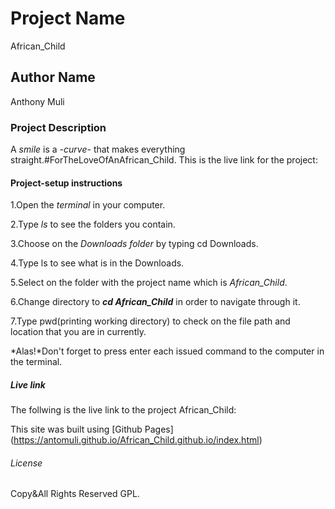 # Project Name
African_Child

## Author Name
Anthony Muli


### Project Description
A *smile* is a *-curve-* that makes everything straight.#ForTheLoveOfAnAfrican_Child.
This is the live link for the project:

#### Project-setup instructions
1.Open the *terminal* in your computer.

2.Type *ls* to see the folders you contain.

3.Choose on the *Downloads folder* by typing cd Downloads.

4.Type ls to see what is in the Downloads.

5.Select on the folder with the project name which is *African_Child*.

6.Change directory to ***cd African_Child*** in order to navigate through it.

7.Type pwd(printing working directory) to check on the file path and location that you are in currently.

*Alas!*Don't forget to press enter each issued command to the computer  in the terminal.

##### Live link
The follwing is the live link to the project African_Child:

This site was built using [Github Pages] (https://antomuli.github.io/African_Child.github.io/index.html)

###### License
Copy&All Rights Reserved
GPL.

